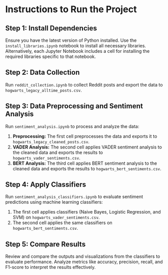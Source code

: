 # Instructions to Run the Project  

## Step 1: Install Dependencies  
Ensure you have the latest version of Python installed. Use the `install_libraries.ipynb` notebook to install all necessary libraries. Alternatively, each Jupyter Notebook includes a cell for installing the required libraries specific to that notebook.  

## Step 2: Data Collection  
Run `reddit_collection.ipynb` to collect Reddit posts and export the data to `hogwarts_legacy_alltime_posts.csv`.  

## Step 3: Data Preprocessing and Sentiment Analysis  
Run `sentiment_analysis.ipynb` to process and analyze the data:  
1. **Preprocessing:** The first cell preprocesses the data and exports it to `hogwarts_legacy_cleaned_posts.csv`.  
2. **VADER Analysis:** The second cell applies VADER sentiment analysis to the cleaned data and exports the results to `hogwarts_vader_sentiments.csv`.  
3. **BERT Analysis:** The third cell applies BERT sentiment analysis to the cleaned data and exports the results to `hogwarts_bert_sentiments.csv`.  

## Step 4: Apply Classifiers  
Run `sentiment_analysis_classifiers.ipynb` to evaluate sentiment predictions using machine learning classifiers:  
1. The first cell applies classifiers (Naive Bayes, Logistic Regression, and SVM) on `hogwarts_vader_sentiments.csv`.  
2. The second cell applies the same classifiers on `hogwarts_bert_sentiments.csv`.  

## Step 5: Compare Results  
Review and compare the outputs and visualizations from the classifiers to evaluate performance. Analyze metrics like accuracy, precision, recall, and F1-score to interpret the results effectively.  